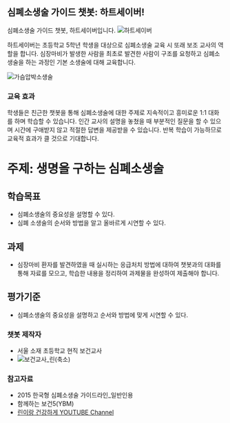 ## 심폐소생술 가이드 챗봇: 하트세이버!

심폐소생술 가이드 챗봇, 하트세이버입니다.
![하트세이버](https://user-images.githubusercontent.com/72488320/113981408-99e4a100-9882-11eb-8b7b-83ce3b576894.png)

하트세이버는 초등학교 5학년 학생을 대상으로 심폐소생술 교육 시 또래 보조 교사의 역할을 합니다.
심장마비가 발생한 사람을 최초로 발견한 사람이 구조를 요청하고 심폐소생술을 하는 과정인 기본 소생술에 대해 교육합니다.

![가슴압박소생술](https://user-images.githubusercontent.com/72488320/113854528-eaec8a80-97d9-11eb-84ab-7f9c292b079f.PNG)


### 교육 효과
학생들은 친근한 챗봇을 통해 심폐소생술에 대한 주제로 지속적이고 흥미로운 1:1 대화를 하며 학습할 수 있습니다. 
인간 교사의 설명을 놓쳤을 때 부분적인 질문을 할 수 있으며 시간에 구애받지 않고 적절한 답변을 제공받을 수 있습니다.
반복 학습이 가능하므로 교육적 효과가 클 것으로 기대합니다.


# 주제: 생명을 구하는 심폐소생술
## 학습목표
- 심폐소생술의 중요성을 설명할 수 있다.
- 심폐 소생술의 순서와 방법을 알고 올바르게 시연할 수 있다.

## 과제
- 심장마비 환자를 발견하였을 때 실시하는 응급처치 방법에 대하여 챗봇과의 대화를 통해 자료를 모으고, 학습한 내용을 정리하여 과제물을 완성하여 제출해야 합니다.

## 평가기준
- 심폐소생술의 중요성을 설명하고 순서와 방법에 맞게 시연할 수 있다.


### 챗봇 제작자
- 서울 소재 초등학교 현직 보건교사
- ![보건교사_린(축소)](https://user-images.githubusercontent.com/72488320/113860062-93055200-97e0-11eb-8699-51efbb31ebf6.png)


### 참고자료
- 2015 한국형 심폐소생술 가이드라인_일반인용
- 함께하는 보건5(YBM)
- [린이랑 건강하게 YOUTUBE Channel](https://www.youtube.com/channel/UCwIRsJMyT0ku1sxfF4Ntt1A)
